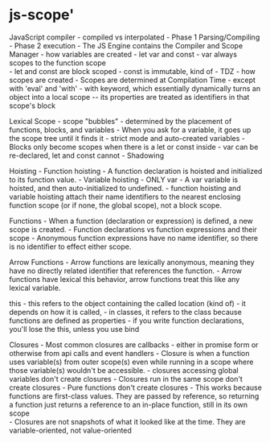 # js-scope'

JavaScript compiler
	- compiled vs interpolated
	- Phase 1 Parsing/Compiling
	- Phase 2 execution
	- The JS Engine contains the Compiler and Scope Manager
	- how variables are created
	- let var and const
        - var always scopes to the function scope   
        - let and const are block scoped
        - const is immutable, kind of
        - TDZ
	- how scopes are created
	- Scopes are determined at Compilation Time
		- except with 'eval' and 'with'
		- with keyword, which essentially dynamically turns an object into a local scope -- its properties are treated as identifiers in that scope's block

	
Lexical Scope
	- scope "bubbles"
	- determined by the placement of functions, blocks, and variables
	- When you ask for a variable, it goes up the scope tree until it finds it
	- strict mode and auto-created variables
    - Blocks only become scopes when there is a let or const inside
	- var can be re-declared, let and const cannot
	- Shadowing 

Hoisting
	- Function hoisting
		- A function declaration is hoisted and initialized to its function value.
	- Variable hoisting
		- ONLY var
		-  A var variable is hoisted, and then auto-initialized to undefined.
	- function hoisting and variable hoisting attach their name identifiers to the nearest enclosing function scope (or if none, the global scope), not a block scope.
	

Functions
	- When a function (declaration or expression) is defined, a new scope is created.
	- Function declarations vs function expressions and their scope
	- Anonymous function expressions have no name identifier, so there is no identifier to effect either scope.
	
Arrow Functions
	- Arrow functions are lexically anonymous, meaning they have no directly related identifier that references the function.
	- Arrow functions have lexical this behavior, arrow functions treat this like any lexical variable.
	
this
	- this refers to the object containing the called location (kind of)
	- it depends on how it is called,
	- in classes, it refers to the class because functions are defined as properties
	- if you write function declarations, you'll lose the this, unless you use bind

Closures
	- Most common closures are callbacks - either in promise form or otherwise from api calls and event handlers
	- Closure is when a function uses variable(s) from outer scope(s) even while running in a scope where those variable(s) wouldn't be accessible.
		- closures accessing global variables don't create closures
		- Closures run in the same scope don't create closures 
		- Pure functions don't create closures
	- This works because functions are first-class values.  They are passed by reference, so returning a function just returns a reference to an in-place function, still in its own scope	 
	- Closures are not snapshots of what it looked like at the time.  They are variable-oriented, not value-oriented